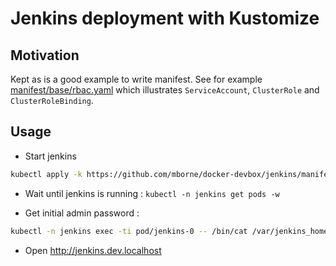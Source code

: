 # Jenkins deployment with Kustomize

## Motivation

Kept as is a good example to write manifest. See for example [manifest/base/rbac.yaml](manifest/base/rbac.yaml) which illustrates `ServiceAccount`, `ClusterRole` and `ClusterRoleBinding`.


## Usage

* Start jenkins

```bash
kubectl apply -k https://github.com/mborne/docker-devbox/jenkins/manifest/local-storage
```

* Wait until jenkins is running : `kubectl -n jenkins get pods -w`

* Get initial admin password :

```bash
kubectl -n jenkins exec -ti pod/jenkins-0 -- /bin/cat /var/jenkins_home/secrets/initialAdminPassword
```

* Open http://jenkins.dev.localhost

